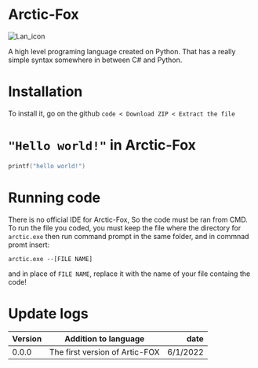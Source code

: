 # Arctic-Fox

![Lan_icon](https://user-images.githubusercontent.com/79488582/171752986-101b09ca-b7f4-4751-9733-886fe4fbdc15.png)

A high level programing language created on Python. That has a really simple syntax somewhere in between C# and Python.

# Installation
To install it, go on the github `code < Download ZIP < Extract the file`

# `"Hello world!"` in Arctic-Fox
```c
printf("hello world!")
```

# Running code
There is no official IDE for Arctic-Fox, So the code must be ran from CMD. To run the file you coded, you must keep the file where the directory for `arctic.exe` then run command prompt in the same folder, and in commnad promt insert: 

`arctic.exe --[FILE NAME]`

and in place of `FILE NAME`, replace it with the name of your file containg the code!

# Update logs


| Version        | Addition to language | date  |
| ------------- |:-------------:| -----:|
| 0.0.0      | The first version of Artic-FOX |  6/1/2022|

